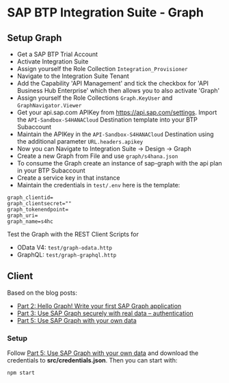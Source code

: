 # SAP BTP Integration Suite - Graph

## Setup Graph

- Get a SAP BTP Trial Account
- Activate Integration Suite
- Assign yourself the Role Collection `Integration_Provisioner`
- Navigate to the Integration Suite Tenant
- Add the Capability 'API Management' and tick the checkbox for 'API Business Hub Enterprise' which then allows you to also activate 'Graph'
- Assign yourself the Role Collections `Graph.KeyUser` and `GraphNavigator.Viewer`
- Get your api.sap.com APIKey from https://api.sap.com/settings. Import the `API-Sandbox-S4HANACloud` Destination template into your BTP Subaccount
- Maintain the APIKey in the `API-Sandbox-S4HANACloud` Destination using the additional parameter `URL.headers.apikey`
- Now you can Navigate to Integration Suite -> Design -> Graph
- Create a new Graph from File and use `graph/s4hana.json`
- To consume the Graph create an instance of sap-graph with the api plan in your BTP Subaccount
- Create a service key in that instance
- Maintain the credentials in `test/.env` here is the template:

```
graph_clientid=
graph_clientsecret=""
graph_tokenendpoint=
graph_uri=
graph_name=s4hc
```

Test the Graph with the REST Client Scripts for

- OData V4: `test/graph-odata.http`
- GraphQL: `test/graph-graphql.http`

## Client

Based on the blog posts:

- [Part 2: Hello Graph! Write your first SAP Graph application](https://blogs.sap.com/2021/06/15/part-2-hello-graph-write-your-first-sap-graph-application/)
- [Part 3: Use SAP Graph securely with real data – authentication](https://blogs.sap.com/2021/06/25/part-3-use-sap-graph-securely-with-real-data-authentication/)
- [Part 5: Use SAP Graph with your own data](https://blogs.sap.com/2022/01/18/part-5-use-sap-graph-with-your-own-data/)

### Setup

Follow [Part 5: Use SAP Graph with your own data](https://blogs.sap.com/2022/01/18/part-5-use-sap-graph-with-your-own-data/) and download the credentials to **src/credentials.json**. Then you can start with:

```
npm start
```
